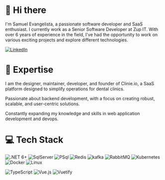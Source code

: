 # 👋 Hi there

I'm Samuel Evangelista, a passionate software developer and SaaS enthusiast. I currently work as a Senior Software Developer at Zup IT.
With over 6 years of experience in the field, I've had the opportunity to work on various exciting projects and explore different technologies.

[![LinkedIn](https://img.shields.io/badge/LinkedIn-%230077B5.svg?logo=linkedin&logoColor=white)](https://linkedin.com/in/sahev)

# 🚀 Expertise

I am the designer, maintainer, developer, and founder of Clinie.io, a SaaS platform designed to simplify operations for dental clinics. 

Passionate about backend development, with a focus on creating robust, scalable, and user-centric solutions. 
  
Constantly expanding my knowledge and skills in web application development and devops.

# 💻 Tech Stack

![.NET 6+](https://img.shields.io/badge/.net%206+-%230A0FFF.svg?style=for-the-badge&logo=.net&logoColor=white) 
![SqlServer](https://img.shields.io/badge/sql%20server-%23007ACC.svg?style=for-the-badge&logo=microsoft%20sql%20server&logoColor=white) 
![PSql](https://img.shields.io/badge/postgresql-%23907bCC.svg?style=for-the-badge&logo=postgresql&logoColor=white) 
![Redis](https://img.shields.io/badge/redis-%23DD0031.svg?style=for-the-badge&logo=redis&logoColor=white)
![kafka](https://img.shields.io/badge/kafka-%230A0FFF.svg?style=for-the-badge&logo=apachekafka&logoColor=white) 
![RabbitMQ](https://img.shields.io/badge/Rabbitmq-FF6600?style=for-the-badge&logo=rabbitmq&logoColor=white)
![Kubernetes](https://img.shields.io/badge/Kubernetes-%23026AA7.svg?style=for-the-badge&logo=Kubernetes&logoColor=white) 
![Docker](https://img.shields.io/badge/docker-%230db7ed.svg?style=for-the-badge&logo=docker&logoColor=white)
![Linux](https://img.shields.io/badge/Linux-FCC624?style=for-the-badge&logo=linux&logoColor=black)

![TypeScript](https://img.shields.io/badge/typescript-%23007ACC.svg?style=for-the-badge&logo=typescript&logoColor=white) 
![Vue.js](https://img.shields.io/badge/vuejs-%2335495e.svg?style=for-the-badge&logo=vuedotjs&logoColor=%234FC08D) 
![Vuetify](https://img.shields.io/badge/Vuetify-1867C0?style=for-the-badge&logo=vuetify&logoColor=AEDDFF) 
